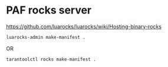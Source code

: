# PAF rocks server

https://github.com/luarocks/luarocks/wiki/Hosting-binary-rocks

```bash
luarocks-admin make-manifest .
```
OR

```bash
tarantoolctl rocks make-manifest .
```
